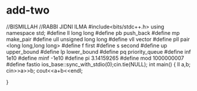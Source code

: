 # add-two
//BISMILLAH
//RABBI JIDNI ILMA
#include<bits/stdc++.h>
using namespace std;
#define ll long long
#define pb push_back
#define mp make_pair
#define ull  unsigned long long
#define vll  vector <long long>
#define pll pair <long long,long long>
#define f first
#define s second
#define up upper_bound
#define lp lower_bound
#define pq priority_queue
#define inf 1e10
#define minf -1e10
#define pi 3.14159265
#define mod 1000000007
#define fastio ios_base::sync_with_stdio(0);cin.tie(NULL);
int main()
{
    ll a,b;
    cin>>a>>b;
    cout<<a+b<<endl;


}

